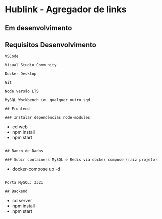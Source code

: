 # Hublink - Agregador de links 
## Em desenvolvimento


## Requisitos Desenvolvimento

```
VSCode

Visual Studio Community

Docker Desktop

Git

Node versão LTS

MySQL Workbench (ou qualquer outro sgd

## Frontend

### Instalar dependências node-modules

```
<div>
  <ul>
    <li> cd web </li>
    <li>npm install</li>
    <li>npm start</li>
  </ul>
</div>

```

## Banco de Dados

### Subir containers MySQL e Redis via docker compose (raiz projeto)

```
<div>
  <ul>
    <li> docker-compose up -d </li>
  </ul>
</div>

```

Porta MySQL: 3321

## Backend

```
<div>
  <ul>
    <li> cd server </li>
    <li>npm install</li>
    <li>npm start</li>
  </ul>
</div>

```
